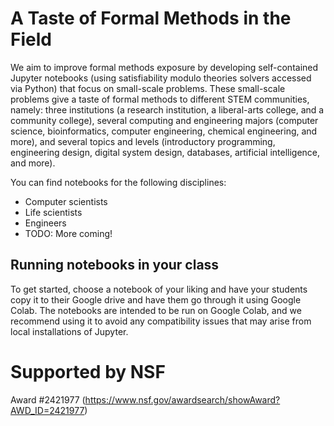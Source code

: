 # A Taste of Formal Methods in the Field
We aim to improve formal methods exposure by developing self-contained Jupyter notebooks (using satisfiability modulo theories solvers accessed via Python) that focus on small-scale problems. These small-scale problems give a taste of formal methods to different STEM communities, namely: three institutions (a research institution, a liberal-arts college, and a community college), several computing and engineering majors (computer science, bioinformatics, computer engineering, chemical engineering, and more), and several topics and levels (introductory programming, engineering design, digital system design, databases, artificial intelligence, and more).

You can find notebooks for the following disciplines:
+ Computer scientists
+ Life scientists
+ Engineers
+ TODO: More coming!

## Running notebooks in your class

To get started, choose a notebook of your liking
and have your students copy it to their Google drive and have them go through it using Google Colab. The notebooks are intended to be run on Google Colab, and we recommend using it to avoid any compatibility issues that may arise from local installations of Jupyter.

# Supported by NSF
Award #2421977 (https://www.nsf.gov/awardsearch/showAward?AWD_ID=2421977)
